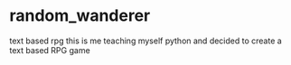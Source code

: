 # random_wanderer
text based rpg
this is me teaching myself python and decided to create a text based RPG game
